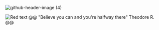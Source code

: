 ![github-header-image (4)](https://github.com/ninazuhairi/ninazuhairi/assets/127283289/c9ce418e-f43e-4444-84b7-77086c194a37)

![Red text](http://placehold.it/size/background-hex/foreground-hex?text=a123)
@@ "Believe you can and you're halfway there" Theodore R. @@
